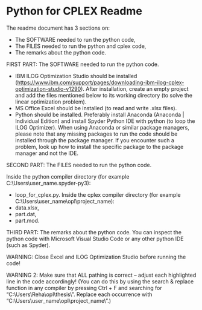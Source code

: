 # Python for CPLEX Readme

The readme document has 3 sections on:
- The SOFTWARE needed to run the python code,
- The FILES needed to run the python and cplex code,
- The remarks about the python code.

FIRST PART: The SOFTWARE needed to run the python code.

- IBM ILOG Optimization Studio should be installed (https://www.ibm.com/support/pages/downloading-ibm-ilog-cplex-optimization-studio-v1290). 
After installation, create an empty project and add the files mentioned below to its working directory (to solve the linear optimization problem). 
- MS Office Excel should be installed (to read and write .xlsx files).
- Python should be installed. Preferably install Anaconda (Anaconda | Individual Edition) and install Spyder Python IDE with python (to loop the ILOG Optimizer).
When using Anaconda or similar package managers, please note that any missing packages to run the code should be installed through the package manager. If you encounter such a problem, look up how to install the specific package to the package manager and not the IDE. 

SECOND PART: The FILES needed to run the python code.

Inside the python compiler directory (for example C:\Users\user_name\.spyder-py3\):
- loop_for_cplex.py.
Inside the cplex compiler directory (for example C:\Users\user_name\opl\project_name\):
- data.xlsx,
- part.dat,
- part.mod.

THIRD PART: The remarks about the python code. You can inspect the python code with Microsoft Visual Studio Code or any other python IDE (such as Spyder).

WARNING: Close Excel and ILOG Optimization Studio before running the code!

WARNING 2: Make sure that ALL pathing is correct – adjust each highlighted line in the code accordingly! (You can do this by using the search & replace function in any compiler by pressing Ctrl + F and searching for “C:\\Users\\Reha\\opl\\thesis\\”. Replace each occurrence with “C:\\Users\\user_name\\opl\\project_name\\”.)
